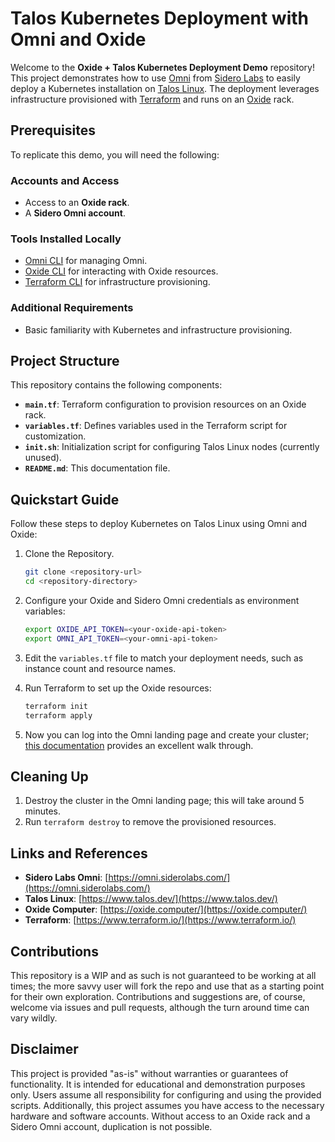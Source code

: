# Talos Kubernetes Deployment with Omni and Oxide

Welcome to the **Oxide + Talos Kubernetes Deployment Demo** repository! This project demonstrates how to use [Omni](https://omni.siderolabs.com/) from [Sidero Labs](https://www.siderolabs.com/) to easily deploy a Kubernetes installation on [Talos Linux](https://www.talos.dev/). The deployment leverages infrastructure provisioned with [Terraform](https://www.terraform.io/) and runs on an [Oxide](https://oxide.computer/) rack.

## Prerequisites
To replicate this demo, you will need the following:

### Accounts and Access
- Access to an **Oxide rack**.
- A **Sidero Omni account**.

### Tools Installed Locally
- [Omni CLI](https://www.siderolabs.com/docs/omni/installation/) for managing Omni.
- [Oxide CLI](https://github.com/oxidecomputer/cli) for interacting with Oxide resources.
- [Terraform CLI](https://developer.hashicorp.com/terraform/downloads) for infrastructure provisioning.

### Additional Requirements
- Basic familiarity with Kubernetes and infrastructure provisioning.

## Project Structure
This repository contains the following components:

- **`main.tf`**: Terraform configuration to provision resources on an Oxide rack.
- **`variables.tf`**: Defines variables used in the Terraform script for customization.
- **`init.sh`**: Initialization script for configuring Talos Linux nodes (currently unused).
- **`README.md`**: This documentation file.

## Quickstart Guide
Follow these steps to deploy Kubernetes on Talos Linux using Omni and Oxide:

1. Clone the Repository.
   ```bash
   git clone <repository-url>
   cd <repository-directory>
   ```

2. Configure your Oxide and Sidero Omni credentials as environment variables:
   ```bash
   export OXIDE_API_TOKEN=<your-oxide-api-token>
   export OMNI_API_TOKEN=<your-omni-api-token>
   ```

3. Edit the `variables.tf` file to match your deployment needs, such as instance count and resource names.

4. Run Terraform to set up the Oxide resources:
   ```bash
   terraform init
   terraform apply
   ```

5. Now you can log into the Omni landing page and create your cluster; [this documentation](https://omni.siderolabs.com/tutorials/getting_started#create-cluster) provides an excellent walk through.


## Cleaning Up
1. Destroy the cluster in the Omni landing page; this will take around 5 minutes.
2. Run `terraform destroy` to remove the provisioned resources.

## Links and References
- **Sidero Labs Omni**: [https://omni.siderolabs.com/](https://omni.siderolabs.com/)
- **Talos Linux**: [https://www.talos.dev/](https://www.talos.dev/)
- **Oxide Computer**: [https://oxide.computer/](https://oxide.computer/)
- **Terraform**: [https://www.terraform.io/](https://www.terraform.io/)

## Contributions
This repository is a WIP and as such is not guaranteed to be working at all times; the more savvy user will fork the repo and use
that as a starting point for their own exploration. Contributions and suggestions are, of course, welcome via issues and pull requests,
although the turn around time can vary wildly.

## Disclaimer
This project is provided "as-is" without warranties or guarantees of functionality. It is intended for educational and demonstration purposes only. Users assume all responsibility for configuring and using the provided scripts. Additionally, this project assumes you have access to the necessary hardware and software accounts. Without access to an Oxide rack and a Sidero Omni account, duplication is not possible.

